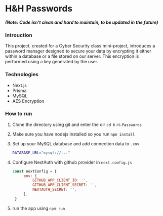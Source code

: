 # H&H Passwords
***(Note: Code isn't clean and hard to maintain, to be updated in the future)***

### Introuction
This project, created for a Cyber Security class mini-project, introduces a password manager designed to secure your data by encrypting it either within a database or a file stored on our server. This encryption is performed using a key generated by the user.

### Technologies

* Next.js
* Prisma
* MySQL 
* AES Encryption

### How to run

1. Clone the directory using git and enter the dir `cd H-H-Passwords`
2. Make sure you have nodejs installed so you run `npm install`
3. Set up your MySQL database and add connection data to `.env`
   
   ```bash
   DATABASE_URL="mysql://..."
   ```
4. Configure NextAuth with github provider in `next.config.js`
   
   ```js
   const nextConfig = {
        env: {
            GITHUB_APP_CLIENT_ID: '',
            GITHUB_APP_CLIENT_SECRET: '',
            NEXTAUTH_SECRET: '',
        },
    }
   ```
1. run the app using `npm run`